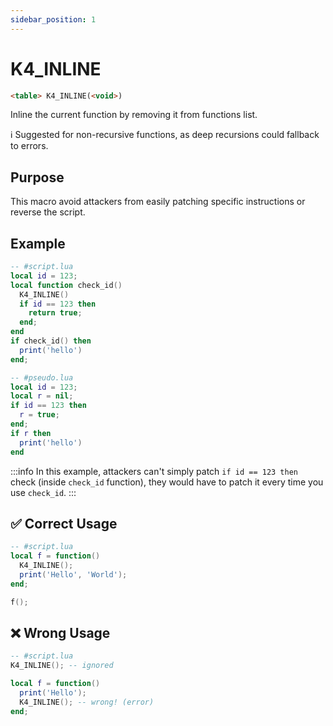 ```yaml
---
sidebar_position: 1
---
```


# K4_INLINE
```md
<table> K4_INLINE(<void>)
```

Inline the current function by removing it from functions list.


ℹ️ Suggested for non-recursive functions, as deep recursions could fallback to errors.

## Purpose

This macro avoid attackers from easily patching specific instructions or reverse the script.

## Example
```lua
-- #script.lua
local id = 123;
local function check_id()
  K4_INLINE()
  if id == 123 then
    return true;
  end;
end
if check_id() then
  print('hello')
end;

-- #pseudo.lua
local id = 123;
local r = nil;
if id == 123 then
  r = true;
end;
if r then
  print('hello')
end
```
:::info
In this example, attackers can't simply patch `if id == 123 then` check (inside `check_id` function), they would have to patch it every time you use `check_id`.
:::

## ✅ Correct Usage

```lua
-- #script.lua
local f = function()
  K4_INLINE();
  print('Hello', 'World');
end;

f();
```

## ❌ Wrong Usage

```lua
-- #script.lua
K4_INLINE(); -- ignored

local f = function()
  print('Hello');
  K4_INLINE(); -- wrong! (error)
end;
```